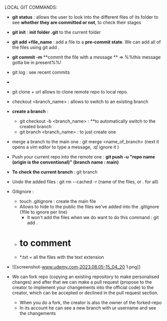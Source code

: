 LOCAL GIT COMMANDS:
- **git status** : allows the user to look into the different files of its folder to see **whether they are committed or not**, to check their stages
- **git init** : **init folder .git** to the current folder
- **git add +file_name** : add a file to a **pre-commit state**. We can add all of the files using git add .
- **git commit -m** **commit the file with a message ** => %%this message gotta be in present%%!
- git log : see recent commits
-

- git clone + url allows to clone remote repo to local repo.

- checkout <branch_name> : allows to switch to an existing branch
- **create a branch** :
	- git checkout -b <branch_name> : **to automatically switch to the created branch
	- git branch <branch_name> : to just create one
- merge a branch to the main one : git merge <name_of_branch> (next it opens a vim editor to type a message, :q! ignore it )
- Push your current repo into the remote one : **git push -u "repo name (origin is the conventional)" (branch name : main)**
- **To check the current branch** : git branch
- Undo the added files : git rm --cached -r (name of the files, or . for all)
- Gitignore :
	- touch .gitignore : create the main file
	- Allows to hide to the public the files we've added into the .gitignore (1file to ignore per line)
		- It won't add the files when we do want to do this command : git add .
	- # to comment
	- *.txt = all the files with the text extension
- ![[screenshot-www.udemy.com-2023.08.05-15_04_20 1.png]]
- We can fork repo (copying an existing repository to make personalised changes) and after that we can make a pull request (propose to the creator to implement your changements into the official code) to the creator, which can be accepted or declined in the pull request section. 
	- When you do a fork, the creator is also the owner of the forked-repo
	- In its account he can see a new branch with ur username and see the changements